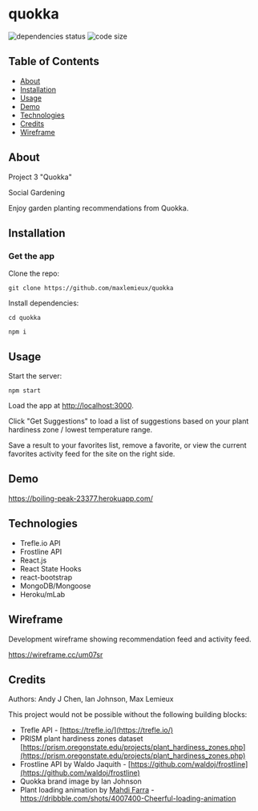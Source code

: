 # quokka
![dependencies status](https://img.shields.io/david/cwalker226/Cangaroo?style=for-the-badge)
![code size](https://img.shields.io/github/languages/code-size/cwalker226/Cangaroo?style=for-the-badge)

## Table of Contents
* [About](#about)
* [Installation](#installation)
* [Usage](#usage)
* [Demo](#demo)
* [Technologies](#technologies)
* [Credits](#credits)
* [Wireframe](#wireframe)

## About
Project 3 "Quokka"

Social Gardening

Enjoy garden planting recommendations from Quokka.

## Installation

### Get the app

Clone the repo:

`git clone https://github.com/maxlemieux/quokka`

Install dependencies:

`cd quokka`

`npm i`

## Usage

Start the server:

`npm start`

Load the app at [http://localhost:3000](http://localhost:3000).

Click "Get Suggestions" to load a list of suggestions based on your plant hardiness zone / lowest temperature range.

Save a result to your favorites list, remove a favorite, or view the current favorites activity feed for the site on the right side.

## Demo
https://boiling-peak-23377.herokuapp.com/

## Technologies
* Trefle.io API
* Frostline API
* React.js
* React State Hooks
* react-bootstrap
* MongoDB/Mongoose
* Heroku/mLab

## Wireframe
Development wireframe showing recommendation feed and activity feed.

https://wireframe.cc/um07sr

## Credits

Authors: Andy J Chen, Ian Johnson, Max Lemieux

This project would not be possible without the following building blocks:

* Trefle API - [https://trefle.io/](https://trefle.io/)
* PRISM plant hardiness zones dataset [https://prism.oregonstate.edu/projects/plant_hardiness_zones.php](https://prism.oregonstate.edu/projects/plant_hardiness_zones.php)
* Frostline API by Waldo Jaquith - [https://github.com/waldoj/frostline](https://github.com/waldoj/frostline)
* Quokka brand image by Ian Johnson
* Plant loading animation by [Mahdi Farra](https://twitter.com/mahdif) - https://dribbble.com/shots/4007400-Cheerful-loading-animation
